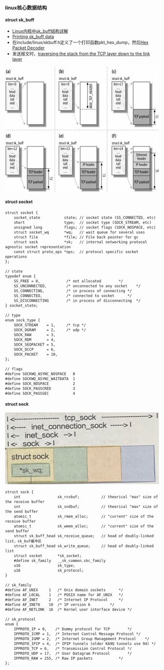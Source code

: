 ### linux核心数据结构

#### struct sk_buff
* [Linux内核中sk_buff结构详解](https://www.jianshu.com/p/3738da62f5f6)
* [Printing sk_buff data](https://olegkutkov.me/2019/10/17/printing-sk_buff-data)
* 在include/linux/skbuff.h定义了一个打印函数pkt_hex_dump，然后[Hex Packet Decoder](https://hpd.gasmi.net/)
* 发送报文时，[traversing the stack from the TCP layer down to the link layer](http://www.embeddedlinux.org.cn/linux_net/0596002556/understandlni-CHP-2-SECT-1.html)

![img](../images/struct-skb-buff.jpg)

#### struct socket
```
struct socket {
    socket_state           state; // socket state (SS_CONNECTED, etc)
    short                  type;  // socket type (SOCK_STREAM, etc)
    unsigned long          flags; // socket flags (SOCK_NOSPACE, etc)
    struct socket_wq       *wq;   // wait queue for several uses
    struct file            *file; // File back pointer for gc
    struct sock            *sk;   // internal networking protocol agnostic socket representation
    const struct proto_ops *ops;  // protocol specific socket operations
};

// state
typedef enum {
	SS_FREE = 0,            /* not allocated		*/
	SS_UNCONNECTED,         /* unconnected to any socket	*/
	SS_CONNECTING,          /* in process of connecting	*/
	SS_CONNECTED,           /* connected to socket		*/
	SS_DISCONNECTING        /* in process of disconnecting	*/
} socket_state;

// type
enum sock_type {
	SOCK_STREAM    = 1,     /* tcp */
	SOCK_DGRAM     = 2,     /* udp */
	SOCK_RAW       = 3,
	SOCK_RDM       = 4,
	SOCK_SEQPACKET = 5,
	SOCK_DCCP      = 6,
	SOCK_PACKET    = 10,
};

// flags
#define SOCKWQ_ASYNC_NOSPACE   0
#define SOCKWQ_ASYNC_WAITDATA  1
#define SOCK_NOSPACE           2
#define SOCK_PASSCRED          3
#define SOCK_PASSSEC           4
```

#### struct sock
![img](../images/struct_sock.jpg)
```
struct sock {
    int                 sk_rcvbuf;          // theorical "max" size of the receive buffer
    int                 sk_sndbuf;          // theorical "max" size of the send buffer
    atomic_t            sk_rmem_alloc;      // "current" size of the receive buffer
    atomic_t            sk_wmem_alloc;      // "current" size of the send buffer
    struct sk_buff_head sk_receive_queue;   // head of doubly-linked list，sk_buf缓冲区
    struct sk_buff_head sk_write_queue;     // head of doubly-linked list
    struct socket       *sk_socket;
    #define sk_family   __sk_common.skc_family
    u16                 sk_type;
    u16                 sk_protocol;
}

// sk_family
#define AF_UNIX     1   /* Unix domain sockets 		*/
#define AF_LOCAL    1   /* POSIX name for AF_UNIX	*/
#define AF_INET     2   /* Internet IP Protocol 	*/
#define AF_INET6    10  /* IP version 6			*/
#define AF_NETLINK  16  /* Kernel user interface device */

// sk_protocol
enum {
    IPPROTO_IP = 0,    /* Dummy protocol for TCP		*/
    IPPROTO_ICMP = 1,  /* Internet Control Message Protocol	*/
    IPPROTO_IGMP = 2,  /* Internet Group Management Protocol	*/
    IPPROTO_IPIP = 4,  /* IPIP tunnels (older KA9Q tunnels use 94) */
    IPPROTO_TCP = 6,   /* Transmission Control Protocol	*/
    IPPROTO_UDP = 17,  /* User Datagram Protocol		*/
    IPPROTO_RAW = 255, /* Raw IP packets			*/
};
```

